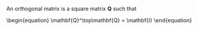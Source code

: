 An orthogonal matrix is a square matrix $\mathbf{Q}$ such that

\begin{equation}
\mathbf{Q}^\top\mathbf{Q} = \mathbf{I}
\end{equation}
